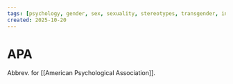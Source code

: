 ```yaml
---
tags: [psychology, gender, sex, sexuality, stereotypes, transgender, intersex, orientation, sexism, masculinity, STEM]
created: 2025-10-20
---
```

# APA

Abbrev. for [[American Psychological Association]].

